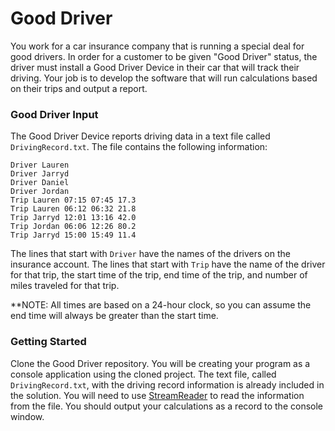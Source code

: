 # Good Driver
You work for a car insurance company that is running a special deal for good drivers. In order for a customer to be given "Good Driver" status, the driver must install a Good Driver Device in their car that will track their driving. Your job is to develop the software that will run calculations based on their trips and output a report.

### Good Driver Input
The Good Driver Device reports driving data in a text file called `DrivingRecord.txt`. The file contains the following information:
```
Driver Lauren
Driver Jarryd
Driver Daniel
Driver Jordan
Trip Lauren 07:15 07:45 17.3
Trip Lauren 06:12 06:32 21.8
Trip Jarryd 12:01 13:16 42.0
Trip Jordan 06:06 12:26 80.2
Trip Jarryd 15:00 15:49 11.4
```
The lines that start with `Driver` have the names of the drivers on the insurance account.
The lines that start with `Trip` have the name of the driver for that trip, the start time of the trip, end time of the trip, and number of miles traveled for that trip.

**NOTE: All times are based on a 24-hour clock, so you can assume the end time will always be greater than the start time.

### Getting Started
Clone the Good Driver repository. You will be creating your program as a console application using the cloned project. The text file, called `DrivingRecord.txt`, with the driving record information is already included in the solution. You will need to use [StreamReader](https://www.dotnetperls.com/streamreader) to read the information from the file. You should output your calculations as a record to the console window.
